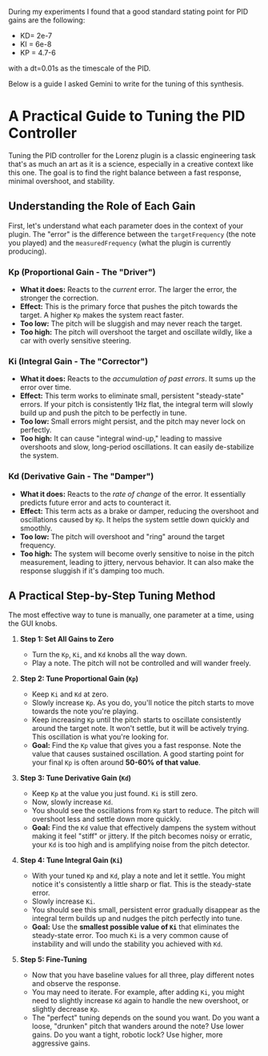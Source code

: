 During my experiments I found that a good standard stating point for PID gains are the following:

- KD= 2e-7
- KI = 6e-8
- KP = 4.7-6

with a dt=0.01s as the timescale of the PID.

Below is a guide I asked Gemini to write for the tuning of this synthesis.

# A Practical Guide to Tuning the PID Controller

Tuning the PID controller for the Lorenz plugin is a classic engineering task that's as much an art as it is a science, especially in a creative context like this one. The goal is to find the right balance between a fast response, minimal overshoot, and stability.

## Understanding the Role of Each Gain

First, let's understand what each parameter does in the context of your plugin. The "error" is the difference between the `targetFrequency` (the note you played) and the `measuredFrequency` (what the plugin is currently producing).

### Kp (Proportional Gain - The "Driver")

*   **What it does:** Reacts to the *current* error. The larger the error, the stronger the correction.
*   **Effect:** This is the primary force that pushes the pitch towards the target. A higher `Kp` makes the system react faster.
*   **Too low:** The pitch will be sluggish and may never reach the target.
*   **Too high:** The pitch will overshoot the target and oscillate wildly, like a car with overly sensitive steering.

### Ki (Integral Gain - The "Corrector")

*   **What it does:** Reacts to the *accumulation of past errors*. It sums up the error over time.
*   **Effect:** This term works to eliminate small, persistent "steady-state" errors. If your pitch is consistently 1Hz flat, the integral term will slowly build up and push the pitch to be perfectly in tune.
*   **Too low:** Small errors might persist, and the pitch may never lock on perfectly.
*   **Too high:** It can cause "integral wind-up," leading to massive overshoots and slow, long-period oscillations. It can easily de-stabilize the system.

### Kd (Derivative Gain - The "Damper")

*   **What it does:** Reacts to the *rate of change* of the error. It essentially predicts future error and acts to counteract it.
*   **Effect:** This term acts as a brake or damper, reducing the overshoot and oscillations caused by `Kp`. It helps the system settle down quickly and smoothly.
*   **Too low:** The pitch will overshoot and "ring" around the target frequency.
*   **Too high:** The system will become overly sensitive to noise in the pitch measurement, leading to jittery, nervous behavior. It can also make the response sluggish if it's damping too much.

## A Practical Step-by-Step Tuning Method

The most effective way to tune is manually, one parameter at a time, using the GUI knobs.

1.  **Step 1: Set All Gains to Zero**
    *   Turn the `Kp`, `Ki`, and `Kd` knobs all the way down.
    *   Play a note. The pitch will not be controlled and will wander freely.

2.  **Step 2: Tune Proportional Gain (`Kp`)**
    *   Keep `Ki` and `Kd` at zero.
    *   Slowly increase `Kp`. As you do, you'll notice the pitch starts to move towards the note you're playing.
    *   Keep increasing `Kp` until the pitch starts to oscillate consistently around the target note. It won't settle, but it will be actively trying. This oscillation is what you're looking for.
    *   **Goal:** Find the `Kp` value that gives you a fast response. Note the value that causes sustained oscillation. A good starting point for your final `Kp` is often around **50-60% of that value**.

3.  **Step 3: Tune Derivative Gain (`Kd`)**
    *   Keep `Kp` at the value you just found. `Ki` is still zero.
    *   Now, slowly increase `Kd`.
    *   You should see the oscillations from `Kp` start to reduce. The pitch will overshoot less and settle down more quickly.
    *   **Goal:** Find the `Kd` value that effectively dampens the system without making it feel "stiff" or jittery. If the pitch becomes noisy or erratic, your `Kd` is too high and is amplifying noise from the pitch detector.

4.  **Step 4: Tune Integral Gain (`Ki`)**
    *   With your tuned `Kp` and `Kd`, play a note and let it settle. You might notice it's consistently a little sharp or flat. This is the steady-state error.
    *   Slowly increase `Ki`.
    *   You should see this small, persistent error gradually disappear as the integral term builds up and nudges the pitch perfectly into tune.
    *   **Goal:** Use the **smallest possible value of `Ki`** that eliminates the steady-state error. Too much `Ki` is a very common cause of instability and will undo the stability you achieved with `Kd`.

5.  **Step 5: Fine-Tuning**
    *   Now that you have baseline values for all three, play different notes and observe the response.
    *   You may need to iterate. For example, after adding `Ki`, you might need to slightly increase `Kd` again to handle the new overshoot, or slightly decrease `Kp`.
    *   The "perfect" tuning depends on the sound you want. Do you want a loose, "drunken" pitch that wanders around the note? Use lower gains. Do you want a tight, robotic lock? Use higher, more aggressive gains.
